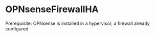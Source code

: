 # OPNsenseFirewallHA



Prerequisite: OPNsense is installed in a hypervisor, a firewall already configured
